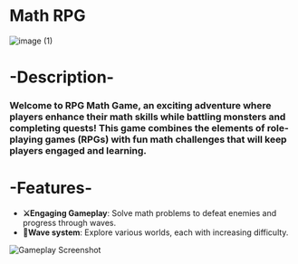 # Math RPG
![image (1)](https://github.com/user-attachments/assets/84255752-007a-4335-a650-64601b110fe1)


<h1>-Description-</h1>

<h3>Welcome to RPG Math Game, an exciting adventure where players enhance their math skills while battling monsters and completing quests! This game combines the elements of role-playing games (RPGs) with fun math challenges that will keep players engaged and learning. </h3>



<h1>-Features-</h1>

- **⚔Engaging Gameplay**: Solve math problems to defeat enemies and progress through waves. 
- **🌊Wave system**: Explore various worlds, each with increasing difficulty.

![Gameplay Screenshot](https://via.placeholder.com/600x300) 

